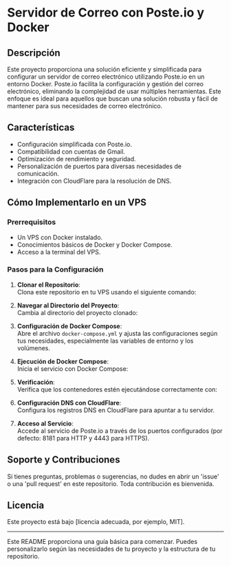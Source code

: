 # Servidor de Correo con Poste.io y Docker

## Descripción

Este proyecto proporciona una solución eficiente y simplificada para configurar un servidor de correo electrónico utilizando Poste.io en un entorno Docker. Poste.io facilita la configuración y gestión del correo electrónico, 
eliminando la complejidad de usar múltiples herramientas. Este enfoque es ideal para aquellos que buscan una solución robusta y fácil de mantener para sus necesidades de correo electrónico.

## Características

- Configuración simplificada con Poste.io.
- Compatibilidad con cuentas de Gmail.
- Optimización de rendimiento y seguridad.
- Personalización de puertos para diversas necesidades de comunicación.
- Integración con CloudFlare para la resolución de DNS.

## Cómo Implementarlo en un VPS

### Prerrequisitos

- Un VPS con Docker instalado.
- Conocimientos básicos de Docker y Docker Compose.
- Acceso a la terminal del VPS.

### Pasos para la Configuración

1. **Clonar el Repositorio**:  
   Clona este repositorio en tu VPS usando el siguiente comando:  


2. **Navegar al Directorio del Proyecto**:  
Cambia al directorio del proyecto clonado:


3. **Configuración de Docker Compose**:  
Abre el archivo `docker-compose.yml` y ajusta las configuraciones según tus necesidades, especialmente las variables de entorno y los volúmenes.

4. **Ejecución de Docker Compose**:  
Inicia el servicio con Docker Compose:  


5. **Verificación**:  
Verifica que los contenedores estén ejecutándose correctamente con:  


6. **Configuración DNS con CloudFlare**:  
Configura los registros DNS en CloudFlare para apuntar a tu servidor.

7. **Acceso al Servicio**:  
Accede al servicio de Poste.io a través de los puertos configurados (por defecto: 8181 para HTTP y 4443 para HTTPS).

## Soporte y Contribuciones

Si tienes preguntas, problemas o sugerencias, no dudes en abrir un 'issue' o una 'pull request' en este repositorio. Toda contribución es bienvenida.

## Licencia

Este proyecto está bajo [licencia adecuada, por ejemplo, MIT].

---

Este README proporciona una guía básica para comenzar. Puedes personalizarlo según las necesidades de tu proyecto y la estructura de tu repositorio.

